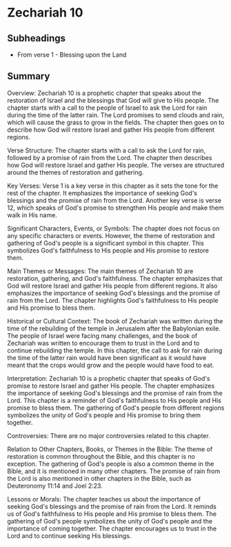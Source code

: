 # Zechariah 10

## Subheadings

* From verse 1 - Blessing upon the Land

## Summary

Overview:
Zechariah 10 is a prophetic chapter that speaks about the restoration of Israel and the blessings that God will give to His people. The chapter starts with a call to the people of Israel to ask the Lord for rain during the time of the latter rain. The Lord promises to send clouds and rain, which will cause the grass to grow in the fields. The chapter then goes on to describe how God will restore Israel and gather His people from different regions.

Verse Structure:
The chapter starts with a call to ask the Lord for rain, followed by a promise of rain from the Lord. The chapter then describes how God will restore Israel and gather His people. The verses are structured around the themes of restoration and gathering.

Key Verses:
Verse 1 is a key verse in this chapter as it sets the tone for the rest of the chapter. It emphasizes the importance of seeking God's blessings and the promise of rain from the Lord. Another key verse is verse 12, which speaks of God's promise to strengthen His people and make them walk in His name.

Significant Characters, Events, or Symbols:
The chapter does not focus on any specific characters or events. However, the theme of restoration and gathering of God's people is a significant symbol in this chapter. This symbolizes God's faithfulness to His people and His promise to restore them.

Main Themes or Messages:
The main themes of Zechariah 10 are restoration, gathering, and God's faithfulness. The chapter emphasizes that God will restore Israel and gather His people from different regions. It also emphasizes the importance of seeking God's blessings and the promise of rain from the Lord. The chapter highlights God's faithfulness to His people and His promise to bless them.

Historical or Cultural Context:
The book of Zechariah was written during the time of the rebuilding of the temple in Jerusalem after the Babylonian exile. The people of Israel were facing many challenges, and the book of Zechariah was written to encourage them to trust in the Lord and to continue rebuilding the temple. In this chapter, the call to ask for rain during the time of the latter rain would have been significant as it would have meant that the crops would grow and the people would have food to eat.

Interpretation:
Zechariah 10 is a prophetic chapter that speaks of God's promise to restore Israel and gather His people. The chapter emphasizes the importance of seeking God's blessings and the promise of rain from the Lord. This chapter is a reminder of God's faithfulness to His people and His promise to bless them. The gathering of God's people from different regions symbolizes the unity of God's people and His promise to bring them together.

Controversies:
There are no major controversies related to this chapter.

Relation to Other Chapters, Books, or Themes in the Bible:
The theme of restoration is common throughout the Bible, and this chapter is no exception. The gathering of God's people is also a common theme in the Bible, and it is mentioned in many other chapters. The promise of rain from the Lord is also mentioned in other chapters in the Bible, such as Deuteronomy 11:14 and Joel 2:23.

Lessons or Morals:
The chapter teaches us about the importance of seeking God's blessings and the promise of rain from the Lord. It reminds us of God's faithfulness to His people and His promise to bless them. The gathering of God's people symbolizes the unity of God's people and the importance of coming together. The chapter encourages us to trust in the Lord and to continue seeking His blessings.